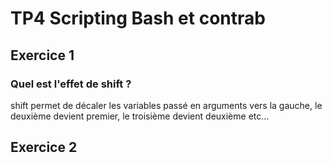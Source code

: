 # TP4 Scripting Bash et contrab

## Exercice 1

### Quel est l'effet de shift ?
shift permet de décaler les variables passé en arguments vers la gauche, le deuxième devient premier, le troisième devient deuxième etc...

## Exercice 2   